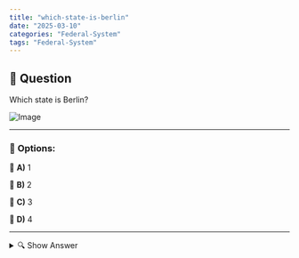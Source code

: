 ```yaml
---
title: "which-state-is-berlin"
date: "2025-03-10"
categories: "Federal-System"
tags: "Federal-System"
---
```


## 📌 **Question**

Which state is Berlin?

![Image](https://www.einbuergerungstest-online.de/img/fragen/328.png)

---

### 📝 **Options:**

🔘 **A)** 1

🔘 **B)** 2

🔘 **C)** 3

🔘 **D)** 4

---

<details>
  <summary>🔍 Show Answer</summary>

  <p>
💡  <b>Correct Answer:</b>  d
  </p>
  <p>
    📖<b>Explanation:</b>
    Germany is divided into 16 federal states, each with its own administrative structures and cultural identities. Berlin is a special region because it is both a city and an independent state. As the capital of Germany, Berlin plays a central role in the country's politics, economy and culture. In geographical and administrative contexts, Berlin is therefore often considered one of the federal states. 

**Question:** Which federal state is Berlin?
A: 1
B: 2
c: 3
D: 4
  </p>
</details>

